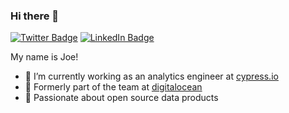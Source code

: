 ### Hi there 👋

[![Twitter Badge](https://img.shields.io/badge/Twitter-Profile-informational?style=flat&logo=twitter&logoColor=white&color=1CA2F1)](https://twitter.com/simply-joe-llc)
[![LinkedIn Badge](https://img.shields.io/badge/LinkedIn-Profile-informational?style=flat&logo=linkedin&logoColor=white&color=0D76A8)](https://www.linkedin.com/in/joseph-krawiec/)

My name is Joe! 
- 🔭 I’m currently working as an analytics engineer at [cypress.io](https://www.cypress.io/)
- 🦈 Formerly part of the team at [digitalocean](https://www.digitalocean.com/)
- 🌱 Passionate about open source data products
